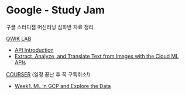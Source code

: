 # Google - Study Jam
구글 스터디잼 머신러닝 심화반 자료 정리



[QWIK LAB](https://www.qwiklabs.com/quests/32?catalog_rank=%7B%22rank%22%3A1%2C%22num_filters%22%3A0%2C%22has_search%22%3Atrue%7D&search_id=2730532)

- [API Introduction](https://github.com/koogk7/-Google-StudyJam/blob/master/API-Introduction.md)
- [Extract, Analyze, and Translate Text from Images with the Cloud ML APIs](https://github.com/koogk7/-Google-StudyJam/blob/master/Extract-Analyze-and-Translate-Text.md)

[COURSER](https://www.coursera.org/) (일정 끝난 후 꼭 구독취소!)
- [Week1. ML in GCP and Explore the Data](https://github.com/koogk7/-Google-StudyJam/blob/master/MlL_GCP_ExploreData/ML-in-GCP-And-Explore-the-Data.md)
